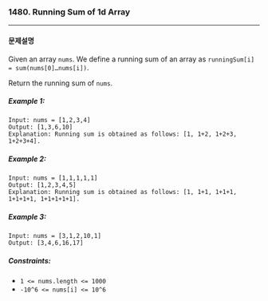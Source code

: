 ### 1480. Running Sum of 1d Array

---

#### 문제설명

Given an array `nums`. We define a running sum of an array as `runningSum[i] = sum(nums[0]…nums[i])`.

Return the running sum of `nums`.

##### Example 1:

```
Input: nums = [1,2,3,4]
Output: [1,3,6,10]
Explanation: Running sum is obtained as follows: [1, 1+2, 1+2+3, 1+2+3+4].
```

##### Example 2:

```
Input: nums = [1,1,1,1,1]
Output: [1,2,3,4,5]
Explanation: Running sum is obtained as follows: [1, 1+1, 1+1+1, 1+1+1+1, 1+1+1+1+1].
```

##### Example 3:

```
Input: nums = [3,1,2,10,1]
Output: [3,4,6,16,17]
```

##### Constraints:

- `1 <= nums.length <= 1000`
- `-10^6 <= nums[i] <= 10^6`
